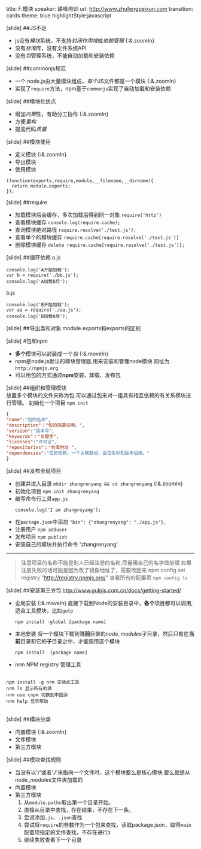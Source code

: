 title: F.模块
speaker:  珠峰培训
url: http://www.zhufengpeixun.com
transition: cards
theme: blue
highlightStyle:javascript

[slide]
##JS不足
- js没有*模块*系统，不支持*封闭作用域*或*依赖管理* {:&.zoomIn}
- 没有*标准*库，没有文件系统API
- 没有*包*管理系统，不能自动加载和安装依赖

[slide]
##commonjs规范
* 一个 node.js由大量模块组成，*每个*JS文件都是一个模块 {:&.zoomIn}
* 实现了`require`方法，npm基于`commonjs`实现了自动加载和安装依赖

[slide]
##模块化优点
* 增加*内聚*性，有助分工协作 {:&.zoomIn}
* 方便*重构*
* 提高代码*质量* 

[slide]
##模块使用
* 定义模块 {:&.zoomIn}
* 导出模块
* 使用模块
```原理
(function(exports,require,module,__filename,__dirname){
  return module.exports;
});
```

[slide]
##require
* 加载模块后会缓存，多次加载后得到同一对象 `require('http')`
* 查看模块缓存 `console.log(require.cache);`
* 查询模块绝对路径 `require.resolve('./test.js');`
* 查看单个的模块缓存 `require.cache[require.resolve('./test.js')]`
* 删除模块缓存 `delete require.cache[require.resolve('./test.js')];`

[slide]
##循环依赖
a.js
```
console.log('A开始加载');
var b = require('./bb.js');
console.log('A加载B后');
```
b.js
```
console.log('B开始加载');
var aa = require('./aa.js');
console.log('B加载A后');
```


[slide]
##导出类和对象
module.exports和exports的区别

[slide]
#包和npm
- **多个**模块可以封装成一个*包* {:&.moveIn}
- npm是node.js默认的模块管理器,用来安装和管理node模块 网址为 ```http://npmjs.org```
- 可以用包的方式通过**npm**安装、卸载、发布包

[slide]
##组织和管理模块  
放置多个模块的文件夹称为包,可以通过包来对一组具有相互依赖的有关系模块进行管理。
初始化一个项目 `npm init`
```json
{
"name":"包的名称",
"description"："包的简要说明。",
"version":"版本号",
"keywords"："关键字",
"licenses":"许可证",
"repositories"："仓库地址 ",
"dependencies":"包的依赖，一个关联数组，由包名称和版本组成。"
}
```

[slide]
##发布全局项目
* 创建并进入目录 `mkdir zhangrenyang && cd zhangrenyang` {:&.zoomIn}
* 初始化项目 `npm init zhangrenyang`  
* 编写命令行工具`app.js` 
   ```
   console.log('I am zhangreyang');
   ```
* 在`package.json`中添加 `"bin": {"zhangrenyang": "./app.js"},`
* 注册用户 `npm adduser`
* 发布项目 `npm publish`
* 安装自己的模块并执行命令 'zhangrenyang'

----
> 注意项目的名称不能是别人已经注册的名称,尽量用自己的名字做前缀
> 如果注册失败的话可能是因为改了镜像地址了，需要改回来 npm config set registry "http://registry.npmjs.org/" 
> 查看所有的配置项 `npm config ls`

[slide]
##安装第三方包
http://www.gulpjs.com.cn/docs/getting-started/
* 全局安装 {:&.moveIn}
    直接下载到Node的安装目录中，**各个**项目都可以调用,适合工具模块，比如`gulp`

    ```
    npm install -global [package name]
    ```

* 本地安装
    将一个模块下载到**当前**目录的*node_modules*子目录，然后只有在**当前**目录和它的**子**目录之中，才能调用这个模块
    ```
    npm install  [package name]
    ```
* nrm NPM registry 管理工具
<pre><code class="markdown">
npm install -g nrm 安装此工具
nrm ls 显示所有的源
nrm use cnpm 切换到中国源
nrm help 显示帮助 
</code>
</pre>


[slide]
##模块分类
* 内置模块  {:&.zoomIn}
* 文件模块
* 第三方模块

[slide]
##模块查找规则
* 当没有以'/'或者'./'来指向一个文件时，这个模块要么是<span class="red">核心</span>模块,要么就是从<span class="blue">node_modules</span>文件夹加载的
* 内置模块
* 第三方模块
  1. 从`module.paths`取出第一个目录开始。
  2. 直接从目录中查找，存在结束，不存在下一条。
  3. 尝试添加`.js`、`.json`查找
  4. 尝试将`require`的参数作为一个<span class="red">包</span>来查找，读取<span class="red">package.json</span>，取得`main`配置项指定的文件查找，不存在进行`3`
  5. 继续失败查看下一个目录
